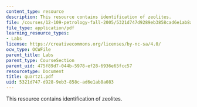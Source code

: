 ```yaml
---
content_type: resource
description: This resource contains identification of zeolites.
file: /courses/12-109-petrology-fall-2005/5321d747d9289eb3858cad6e1ab8a083_quartz1.pdf
file_type: application/pdf
learning_resource_types:
- Labs
license: https://creativecommons.org/licenses/by-nc-sa/4.0/
ocw_type: OCWFile
parent_title: Labs
parent_type: CourseSection
parent_uid: 475f89d7-044b-5978-ef28-6936e65fcc57
resourcetype: Document
title: quartz1.pdf
uid: 5321d747-d928-9eb3-858c-ad6e1ab8a083
---
```

This resource contains identification of zeolites.